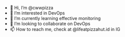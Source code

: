- 👋 Hi, I’m @cwwpizza
- 👀 I’m interested in DevOps
- 🌱 I’m currently learning effective monitoring
- 💞️ I’m looking to collaborate on DevOps
- 📫 How to reach me, check at @lifeatpizzahut.id in IG


